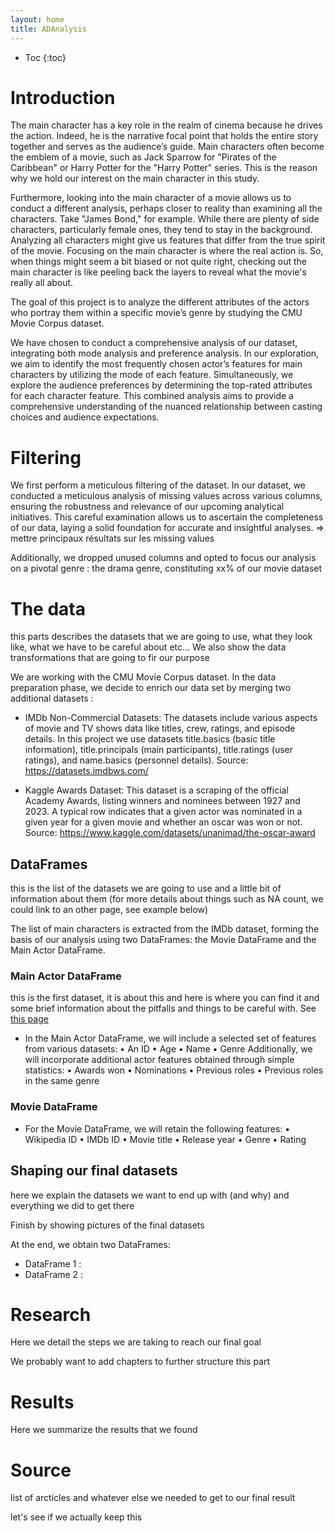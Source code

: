```yaml
---
layout: home
title: ADAnalysis
---
```


- Toc
{:toc}

# Introduction



The main character has a key role in the realm of cinema because he drives the action. Indeed, he is the narrative focal point that holds the entire story together and serves as the audience’s guide. Main characters often become the emblem of a movie, such as Jack Sparrow for "Pirates of the Caribbean" or Harry Potter for the "Harry Potter" series. This is the reason why we hold our interest on the main character in this study. 

Furthermore, looking into the main character of a movie allows us to conduct a different analysis, perhaps closer to reality than examining all the characters. Take "James Bond," for example. While there are plenty of side characters, particularly female ones, they tend to stay in the background. Analyzing all characters might give us features that differ from the true spirit of the movie. Focusing on the main character is where the real action is. So, when things might seem a bit biased or not quite right, checking out the main character is like peeling back the layers to reveal what the movie's really all about. 

The goal of this project is to analyze the different attributes of the actors who portray them within a specific movie’s genre by studying the CMU Movie Corpus dataset. 

We have chosen to conduct a comprehensive analysis of our dataset, integrating both mode analysis and preference analysis. In our exploration, we aim to identify the most frequently chosen actor’s features for main characters by utilizing the mode of each feature. Simultaneously, we explore the audience preferences by determining the top-rated attributes for each character feature. This combined analysis aims to provide a comprehensive understanding of the nuanced relationship between casting choices and audience expectations.

# Filtering 

We first perform a meticulous filtering of the dataset. In our dataset, we conducted a meticulous analysis of missing values across various columns, ensuring the robustness and relevance of our upcoming analytical initiatives. This careful examination allows us to ascertain the completeness of our data, laying a solid foundation for accurate and insightful analyses.
=> mettre principaux résultats sur les missing values 

Additionally, we dropped unused columns and opted to focus our analysis on a pivotal genre : the drama genre, constituting xx% of our movie dataset 


# The data

this parts describes the datasets that we are going to use, what they look like, what we have to be careful about etc... We also show the data transformations that are going to fir our purpose

We are working with the CMU Movie Corpus dataset. In the data preparation phase, we decide to enrich our data set by merging two additional datasets : 

-	IMDb Non-Commercial Datasets: The datasets include various aspects of movie and TV shows data like titles, crew, ratings, and episode details. In this project we use datasets title.basics (basic title information), title.principals (main participants), title.ratings (user ratings), and name.basics (personnel details). Source: https://datasets.imdbws.com/

-	Kaggle Awards Dataset: This dataset is a scraping of the official Academy Awards, listing winners and nominees between 1927 and 2023. A typical row indicates that a given actor was nominated in a given year for a given movie and whether an oscar was won or not. Source: https://www.kaggle.com/datasets/unanimad/the-oscar-award

## DataFrames 

this is the list of the datasets we are going to use and a little bit of information about them (for more details about things such as NA count, we could link to an other page, see example below)

The list of main characters is extracted from the IMDb dataset, forming the basis of our analysis using two DataFrames: the Movie DataFrame and the Main Actor DataFrame.

### Main Actor DataFrame
this is the first dataset, it is about this and here is where you can find it and some brief information about the pitfalls and things to be careful with. See [this page](./dataset1_details.md)

- In the Main Actor DataFrame, we will include a selected set of features from various datasets:
  •	An ID
  •	Age
  •	Name
  •	Genre
  Additionally, we will incorporate additional actor features obtained through simple statistics:
  •	Awards won
  •	Nominations
  •	Previous roles
  •	Previous roles in the same genre

### Movie DataFrame

- For the Movie DataFrame, we will retain the following features:
  •	Wikipedia ID
  •	IMDb ID
  •	Movie title
  •	Release year
  •	Genre
  •	Rating


## Shaping our final datasets

here we explain the datasets we want to end up with (and why) and everything we did to get there

Finish by showing pictures of the final datasets

At the end, we obtain two DataFrames: 
- DataFrame 1 : 
- DataFrame 2 : 

# Research

Here we detail the steps we are taking to reach our final goal

We probably want to add chapters to further structure this part

# Results

Here we summarize the results that we found 

# Source

list of arcticles and whatever else we needed to get to our final result

let's see if we actually keep this